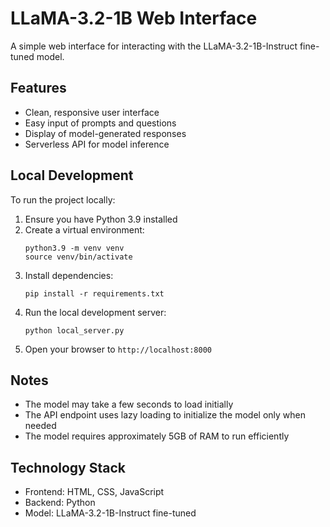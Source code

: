 # LLaMA-3.2-1B Web Interface

A simple web interface for interacting with the LLaMA-3.2-1B-Instruct fine-tuned model.

## Features

- Clean, responsive user interface
- Easy input of prompts and questions
- Display of model-generated responses
- Serverless API for model inference

## Local Development

To run the project locally:

1. Ensure you have Python 3.9 installed
2. Create a virtual environment:
   ```
   python3.9 -m venv venv
   source venv/bin/activate
   ```
3. Install dependencies:
   ```
   pip install -r requirements.txt
   ```
4. Run the local development server:
   ```
   python local_server.py
   ```
5. Open your browser to `http://localhost:8000`

## Notes

- The model may take a few seconds to load initially
- The API endpoint uses lazy loading to initialize the model only when needed
- The model requires approximately 5GB of RAM to run efficiently

## Technology Stack

- Frontend: HTML, CSS, JavaScript
- Backend: Python
- Model: LLaMA-3.2-1B-Instruct fine-tuned 